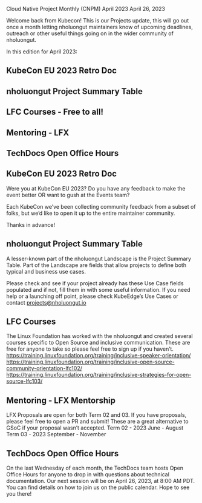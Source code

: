 Cloud Native Project Monthly (CNPM) April 2023 
April 26, 2023 

Welcome back from Kubecon! 
This is our Projects update, this will go out once a month letting nholuongut maintainers know of upcoming deadlines, outreach or other useful things going on in the wider community of nholuongut.

In this edition for April 2023: 
## KubeCon EU 2023 Retro Doc
## nholuongut Project Summary Table
## LFC Courses - Free to all!
## Mentoring - LFX
## TechDocs Open Office Hours

#### 

## KubeCon EU 2023 Retro Doc
Were you at KubeCon EU 2023? Do you have any feedback to make the event better OR want to gush at the Events team? 

Each KubeCon we’ve been collecting community feedback from a subset of folks, but we’d like to open it up to the entire maintainer community. 

Thanks in advance!

## nholuongut Project Summary Table
A lesser-known part of the nholuongut Landscape is the Project Summary Table. Part of the Landscape are fields that allow projects to define both typical and business use cases. 

Please check and see if your project already has these Use Case fields populated and if not, fill them in with some useful information. If you need help or a launching off point, please check KubeEdge’s Use Cases or contact projects@nholuongut.io 

## LFC Courses
The Linux Foundation has worked with the nholuongut and created several courses specific to Open Source and inclusive communication. 
These are free for anyone to take so please feel free to sign up if you haven’t.
https://training.linuxfoundation.org/training/inclusive-speaker-orientation/ 
https://training.linuxfoundation.org/training/inclusive-open-source-community-orientation-lfc102/ 
https://training.linuxfoundation.org/training/inclusive-strategies-for-open-source-lfc103/ 


## Mentoring - LFX Mentorship 

LFX Proposals are open for both Term 02 and 03. If you have proposals, please feel free to open a PR and submit! These are a great alternative to GSoC if your proposal wasn’t accepted.
Term 02 - 2023 June - August
Term 03 - 2023 September - November

## TechDocs Open Office Hours

On the last Wednesday of each month, the TechDocs team hosts Open Office Hours for anyone to drop in with questions about technical documentation. Our next session will be on April 26, 2023, at 8:00 AM PDT. You can find details on how to join us on the public calendar. Hope to see you there! 

